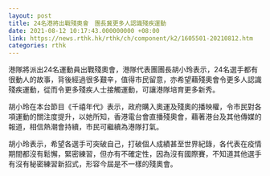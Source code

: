 ```yaml
---
layout: post
title: 24名港將出戰殘奧會　團長冀更多人認識殘疾運動
date: 2021-08-12 10:17:43.000000000 +08:00
link: https://news.rthk.hk/rthk/ch/component/k2/1605501-20210812.htm
categories: rthk
---
```


港隊將派出24名運動員出戰殘奧會，港隊代表團團長胡小玲表示，24名選手都有很動人的故事，背後經過很多艱辛，值得市民留意，亦希望藉殘奧會令更多人認識殘疾運動，從而令更多殘疾人士接觸運動，可讓港隊培育更多新秀。

胡小玲在本台節目《千禧年代》表示，政府購入奧運及殘奧的播映權，令市民對各項運動的關注度提升，以她所知，香港電台會直播殘奧會，藉著港台及其他傳媒的報道，相信熱潮會持續，市民可繼續為港隊打氣。

胡小玲表示，希望各選手可突破自己，打破個人成績甚至世界紀錄，各代表在疫情期間都沒有鬆懈，緊密練習，但亦有不確定性，因為沒有國際賽，不知道其他選手有沒有秘密練習新招式，形容今屆是不一樣的殘奧會。
